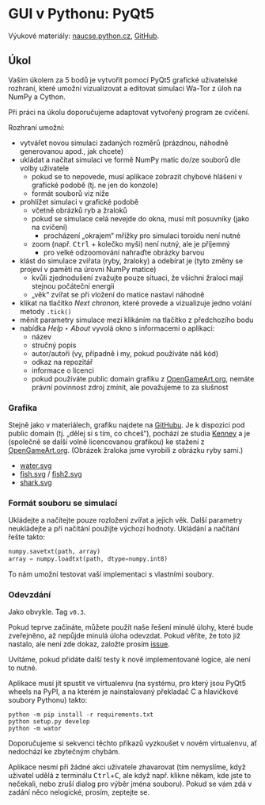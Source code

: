 GUI v Pythonu: PyQt5
====================

Výukové materiály:
[naucse.python.cz](http://naucse.python.cz/2017/mipyt-zima/intro/pyqt/),
[GitHub](https://github.com/pyvec/naucse.python.cz/tree/master/lessons/intro/pyqt).

Úkol
----

Vaším úkolem za 5 bodů je vytvořit pomocí PyQt5 grafické uživatelské rozhraní,
které umožní vizualizovat a editovat simulaci Wa-Tor z úloh na NumPy a
Cython.

Při práci na úkolu doporučujeme adaptovat vytvořený program ze cvičení.

Rozhraní umožní:

* vytvářet novou simulaci zadaných rozměrů (prázdnou, náhodně generovanou apod., jak chcete)
* ukládat a načítat simulaci ve formě NumPy matic do/ze souborů dle volby uživatele
    * pokud se to nepovede, musí aplikace zobrazit chybové hlášení v grafické podobě (tj. ne jen do konzole)
    * formát souborů viz níže
* prohlížet simulaci v grafické podobě
    * včetně obrázků ryb a žraloků
    * pokud se simulace celá nevejde do okna, musí mít posuvníky (jako na cvičení)
      * procházení „okrajem“ mřížky pro simulaci toroidu není nutné
    * zoom (např. <kbd>Ctrl</kbd> + kolečko myši) není nutný, ale je příjemný
      * pro velké odzoomování nahraďte obrázky barvou
* klást do simulace zvířata (ryby, žraloky) a odebírat je (tyto změny se projeví v paměti na úrovni NumPy matice)
    * kvůli zjednodušení zvažujte pouze situaci, že všichni žraloci mají stejnou počáteční energii
    * „věk“ zvířat se při vložení do matice nastaví náhodně
* klikat na tlačítko *Next chronon*, které provede a vizualizuje jedno volání metody `.tick()`
* měnit parametry simulace mezi klikáním na tlačítko z předchozího bodu
* nabídka *Help ‣ About* vyvolá okno s informacemi o aplikaci:
    * název
    * stručný popis
    * autor/autoři (vy, případně i my, pokud používáte náš kód)
    * odkaz na repozitář
    * informace o licenci
    * pokud používáte public domain grafiku z [OpenGameArt.org], nemáte právní povinnost zdroj zmínit, ale považujeme to za slušnost

### Grafika

Stejně jako v materiálech, grafiku najdete na [GitHubu](https://github.com/pyvec/naucse.python.cz/tree/master/lessons/intro/pyqt/static/pics).
Je k dispozici pod public domain (tj. „dělej si s tím, co chceš“), pochází ze studia [Kenney]
a je (společně se další volně licencovanou grafikou) ke stažení z [OpenGameArt.org].
(Obrázek žraloka jsme vyrobili z obrázku ryby sami.)

[Kenney]: http://kenney.nl/
[OpenGameArt.org]: http://opengameart.org/users/kenney

 * [water.svg](https://github.com/pyvec/naucse.python.cz/blob/master/lessons/intro/pyqt/static/pics/water.svg)
 * [fish.svg](https://github.com/pyvec/naucse.python.cz/blob/master/lessons/intro/pyqt/static/pics/fish.svg) / [fish2.svg](https://github.com/pyvec/naucse.python.cz/blob/master/lessons/intro/pyqt/static/pics/fish2.svg)
 * [shark.svg](https://github.com/pyvec/naucse.python.cz/blob/master/lessons/intro/pyqt/static/pics/shark.svg)


### Formát souboru se simulací

Ukládejte a načítejte pouze rozložení zvířat a jejich věk. Další parametry neukládejte a při načítání použijte výchozí hodnoty. Ukládání a načítání řešte takto:

```python
numpy.savetxt(path, array)
array = numpy.loadtxt(path, dtype=numpy.int8)
```

To nám umožní testovat vaší implementaci s vlastními soubory.

### Odevzdání

Jako obvykle. Tag `v0.3`.

Pokud teprve začínáte, můžete použít naše řešení minulé úlohy, které bude
zveřejněno, až nepůjde minulá úloha odevzdat. Pokud věříte, že toto již nastalo,
ale není zde dokaz, založte prosím [issue](https://github.com/cvut/MI-PYT/issues).

Uvítáme, pokud přidáte další testy k nově implementované logice, ale není to nutné.

Aplikace musí jít spustit ve virtualenvu (na systému, pro který jsou PyQt5 wheels na PyPI, a na kterém je nainstalovaný překladač C a hlavičkové soubory Pythonu) takto:

```
python -m pip install -r requirements.txt
python setup.py develop
python -m wator
```

Doporučujeme si sekvenci těchto příkazů vyzkoušet v novém virtualenvu, ať nedochází ke zbytečným chybám.

Aplikace nesmí při žádné akci uživatele zhavarovat (tím nemyslíme, když uživatel udělá z terminálu <kbd>Ctrl</kbd>+<kbd>C</kbd>, ale když např. klikne někam, kde jste to nečekali, nebo zruší dialog pro výběr jména souboru).
Pokud se vám zdá v zadání něco nelogické, prosím, zeptejte se.

